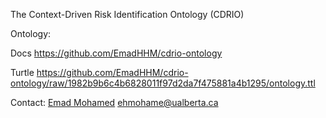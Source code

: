 The Context-Driven Risk Identification Ontology (CDRIO)

Ontology:

 Docs https://github.com/EmadHHM/cdrio-ontology

 Turtle https://github.com/EmadHHM/cdrio-ontology/raw/1982b9b6c4b6828011f97d2da7f475881a4b1295/ontology.ttl

Contact:
 [Emad Mohamed](https://github.com/EmadHHM) ehmohame@ualberta.ca
